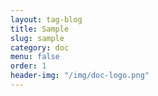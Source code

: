 ```yaml
---
layout: tag-blog
title: Sample
slug: sample
category: doc
menu: false
order: 1
header-img: "/img/doc-logo.png"
---
```

